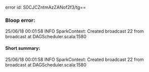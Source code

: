 error id: S0CJCZntmAzZANof2f3/tg==
### Bloop error:

25/06/18 00:01:58 INFO SparkContext: Created broadcast 22 from broadcast at DAGScheduler.scala:1580
#### Short summary: 

25/06/18 00:01:58 INFO SparkContext: Created broadcast 22 from broadcast at DAGScheduler.scala:1580